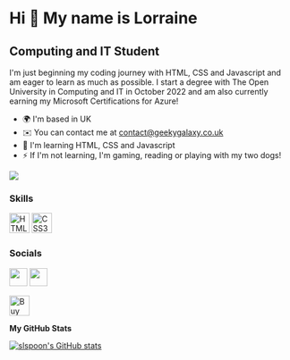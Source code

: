 Hi 👋 My name is Lorraine
=========================

Computing and IT Student
------------------------

I'm just beginning my coding journey with HTML, CSS and Javascript and am eager to learn as much as possible. I start a degree with The Open University in Computing and IT in October 2022 and am also currently earning my Microsoft Certifications for Azure!

* 🌍  I'm based in UK
* ✉️  You can contact me at [contact@geekygalaxy.co.uk](mailto:contact@geekygalaxy.co.uk)
* 🧠  I'm learning HTML, CSS and Javascript
* ⚡  If I'm not learning, I'm gaming, reading or playing with my two dogs!

<a href="https://www.twitter.com/geekylorraine" target="_blank" rel="noreferrer"><img
src="https://img.shields.io/twitter/follow/geekylorraine?logo=twitter&style=for-the-badge&color=6366f1&labelColor=171717"
/></a>
### Skills

<p align="left">
<a href="https://developer.mozilla.org/en-US/docs/Glossary/HTML5" target="_blank" rel="noreferrer"><img src="https://raw.githubusercontent.com/danielcranney/readme-generator/main/public/icons/skills/html5-colored.svg" width="36" height="36" alt="HTML5" /></a>
<a href="https://www.w3.org/TR/CSS/#css" target="_blank" rel="noreferrer"><img src="https://raw.githubusercontent.com/danielcranney/readme-generator/main/public/icons/skills/css3-colored.svg" width="36" height="36" alt="CSS3" /></a>
</p>

### Socials

<p align="left"> <a href="https://www.github.com/slspoon" target="_blank" rel="noreferrer"><img src="https://raw.githubusercontent.com/danielcranney/readme-generator/main/public/icons/socials/github.svg" width="32" height="32" /></a> <a href="https://www.twitter.com/geekylorraine" target="_blank" rel="noreferrer"><img src="https://raw.githubusercontent.com/danielcranney/readme-generator/main/public/icons/socials/twitter.svg" width="32" height="32" /></a></p>
<a href='https://ko-fi.com/U6U4S4WV' target='_blank'><img height='36' style='border:0px;height:36px;' src='https://cdn.ko-fi.com/cdn/kofi5.png?v=3' border='0' alt='Buy Me a Coffee at ko-fi.com' /></a>

<b>My GitHub Stats</b>

<a href="http://www.github.com/slspoon"><img src="https://github-readme-stats.vercel.app/api?username=slspoon&show_icons=true&hide=&count_private=true&title_color=6366f1&text_color=ffffff&icon_color=6366f1&bg_color=171717&hide_border=true&show_icons=true" alt="slspoon's GitHub stats" /></a>

